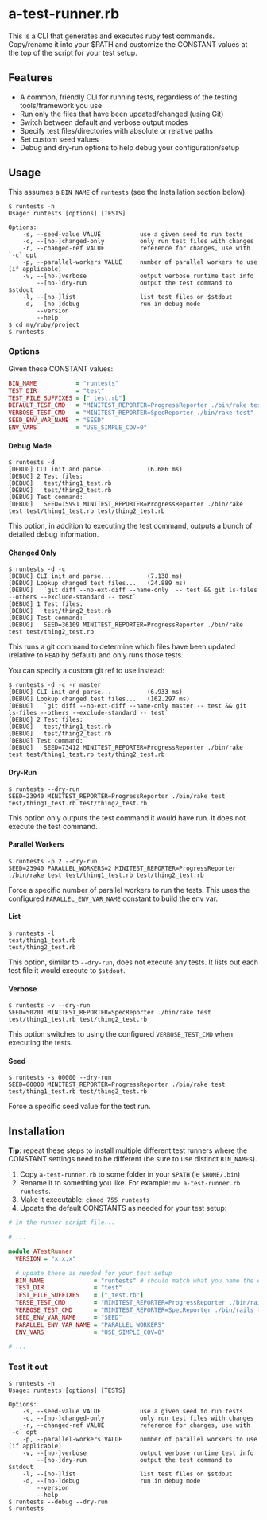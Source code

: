 # a-test-runner.rb

This is a CLI that generates and executes ruby test commands.  Copy/rename it into your $PATH and customize the CONSTANT values at the top of the script for your test setup.

## Features

* A common, friendly CLI for running tests, regardless of the testing tools/framework you use
* Run only the files that have been updated/changed (using Git)
* Switch between default and verbose output modes
* Specify test files/directories with absolute or relative paths
* Set custom seed values
* Debug and dry-run options to help debug your configuration/setup

## Usage

This assumes a `BIN_NAME` of `runtests` (see the Installation section below).

```
$ runtests -h
Usage: runtests [options] [TESTS]

Options:
    -s, --seed-value VALUE           use a given seed to run tests
    -c, --[no-]changed-only          only run test files with changes
    -r, --changed-ref VALUE          reference for changes, use with `-c` opt
    -p, --parallel-workers VALUE     number of parallel workers to use (if applicable)
    -v, --[no-]verbose               output verbose runtime test info
        --[no-]dry-run               output the test command to $stdout
    -l, --[no-]list                  list test files on $stdout
    -d, --[no-]debug                 run in debug mode
        --version
        --help
$ cd my/ruby/project
$ runtests
```

### Options

Given these CONSTANT values:

```ruby
BIN_NAME           = "runtests"
TEST_DIR           = "test"
TEST_FILE_SUFFIXES = ["_test.rb"]
DEFAULT_TEST_CMD   = "MINITEST_REPORTER=ProgressReporter ./bin/rake test"
VERBOSE_TEST_CMD   = "MINITEST_REPORTER=SpecReporter ./bin/rake test"
SEED_ENV_VAR_NAME  = "SEED"
ENV_VARS           = "USE_SIMPLE_COV=0"
```

#### Debug Mode

```
$ runtests -d
[DEBUG] CLI init and parse...          (6.686 ms)
[DEBUG] 2 Test files:
[DEBUG]   test/thing1_test.rb
[DEBUG]   test/thing2_test.rb
[DEBUG] Test command:
[DEBUG]   SEED=15991 MINITEST_REPORTER=ProgressReporter ./bin/rake test test/thing1_test.rb test/thing2_test.rb
```

This option, in addition to executing the test command, outputs a bunch of detailed debug information.

#### Changed Only

```
$ runtests -d -c
[DEBUG] CLI init and parse...          (7.138 ms)
[DEBUG] Lookup changed test files...   (24.889 ms)
[DEBUG]   `git diff --no-ext-diff --name-only  -- test && git ls-files --others --exclude-standard -- test`
[DEBUG] 1 Test files:
[DEBUG]   test/thing2_test.rb
[DEBUG] Test command:
[DEBUG]   SEED=36109 MINITEST_REPORTER=ProgressReporter ./bin/rake test test/thing2_test.rb
```

This runs a git command to determine which files have been updated (relative to `HEAD` by default) and only runs those tests.

You can specify a custom git ref to use instead:

```
$ runtests -d -c -r master
[DEBUG] CLI init and parse...          (6.933 ms)
[DEBUG] Lookup changed test files...   (162.297 ms)
[DEBUG]   `git diff --no-ext-diff --name-only master -- test && git ls-files --others --exclude-standard -- test`
[DEBUG] 2 Test files:
[DEBUG]   test/thing1_test.rb
[DEBUG]   test/thing2_test.rb
[DEBUG] Test command:
[DEBUG]   SEED=73412 MINITEST_REPORTER=ProgressReporter ./bin/rake test test/thing1_test.rb test/thing2_test.rb
```

#### Dry-Run

```
$ runtests --dry-run
SEED=23940 MINITEST_REPORTER=ProgressReporter ./bin/rake test test/thing1_test.rb test/thing2_test.rb
```

This option only outputs the test command it would have run.  It does not execute the test command.

#### Parallel Workers

```
$ runtests -p 2 --dry-run
SEED=23940 PARALLEL_WORKERS=2 MINITEST_REPORTER=ProgressReporter ./bin/rake test test/thing1_test.rb test/thing2_test.rb
```

Force a specific number of parallel workers to run the tests. This uses the configured `PARALLEL_ENV_VAR_NAME` constant to build the env var.

#### List

```
$ runtests -l
test/thing1_test.rb
test/thing2_test.rb
```

This option, similar to `--dry-run`, does not execute any tests.  It lists out each test file it would execute to `$stdout`.

#### Verbose

```
$ runtests -v --dry-run
SEED=50201 MINITEST_REPORTER=SpecReporter ./bin/rake test test/thing1_test.rb test/thing2_test.rb
```

This option switches to using the configured `VERBOSE_TEST_CMD` when executing the tests.

#### Seed

```
$ runtests -s 00000 --dry-run
SEED=00000 MINITEST_REPORTER=ProgressReporter ./bin/rake test test/thing1_test.rb test/thing2_test.rb
```

Force a specific seed value for the test run.

## Installation

**Tip**: repeat these steps to install multiple different test runners where the CONSTANT settings need to be different (be sure to use distinct `BIN_NAME`s).

1. Copy `a-test-runner.rb` to some folder in your `$PATH` (ie `$HOME/.bin`)
2. Rename it to something you like.  For example: `mv a-test-runner.rb runtests`.
3. Make it executable: `chmod 755 runtests`
4. Update the default CONSTANTS as needed for your test setup:

```ruby
# in the runner script file...

# ...

module ATestRunner
  VERSION = "x.x.x"

  # update these as needed for your test setup
  BIN_NAME              = "runtests" # should match what you name the executable
  TEST_DIR              = "test"
  TEST_FILE_SUFFIXES    = ["_test.rb"]
  TERSE_TEST_CMD        = "MINITEST_REPORTER=ProgressReporter ./bin/rails test"
  VERBOSE_TEST_CMD      = "MINITEST_REPORTER=SpecReporter ./bin/rails test"
  SEED_ENV_VAR_NAME     = "SEED"
  PARALLEL_ENV_VAR_NAME = "PARALLEL_WORKERS"
  ENV_VARS              = "USE_SIMPLE_COV=0"

# ...
```

### Test it out

```
$ runtests -h
Usage: runtests [options] [TESTS]

Options:
    -s, --seed-value VALUE           use a given seed to run tests
    -c, --[no-]changed-only          only run test files with changes
    -r, --changed-ref VALUE          reference for changes, use with `-c` opt
    -p, --parallel-workers VALUE     number of parallel workers to use (if applicable)
    -v, --[no-]verbose               output verbose runtime test info
        --[no-]dry-run               output the test command to $stdout
    -l, --[no-]list                  list test files on $stdout
    -d, --[no-]debug                 run in debug mode
        --version
        --help
$ runtests --debug --dry-run
$ runtests
```
